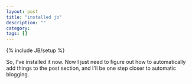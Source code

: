```yaml
---
layout: post
title: "installed jb"
description: ""
category: 
tags: []
---
```

{% include JB/setup %}

So, I've installed it now. Now I just need to figure out how to
automatically add things to the post section, and I'll be one step
closer to automatic blogging. 
